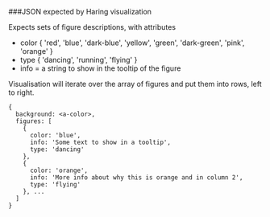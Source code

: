 ###JSON expected by Haring visualization

Expects sets of figure descriptions, with attributes
- color { 'red', 'blue', 'dark-blue', 'yellow', 'green', 'dark-green', 'pink', 'orange' }
- type { 'dancing', 'running', 'flying' }
- info = a string to show in the tooltip of the figure

Visualisation will iterate over the array of figures and put them into rows, left to right.

```
{
  background: <a-color>,
  figures: [
    {
      color: 'blue',
      info: 'Some text to show in a tooltip',
      type: 'dancing'
    },
    {
      color: 'orange',
      info: 'More info about why this is orange and in column 2',
      type: 'flying'
    }, ...
  ]
}
```
